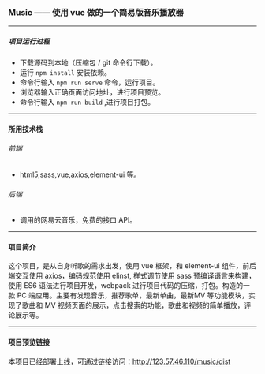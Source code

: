 ### Music —— 使用 vue 做的一个简易版音乐播放器
***
##### 项目运行过程
- 下载源码到本地（压缩包 / git 命令行下载）。
- 运行 ```npm install``` 安装依赖。
- 命令行输入 ```npm run serve``` 命令，运行项目。
- 浏览器输入正确页面访问地址，进行项目预览。
- 命令行输入 ```npm run build``` ,进行项目打包。
***
#### 所用技术栈
###### 前端
- html5,sass,vue,axios,element-ui 等。
###### 后端
- 调用的网易云音乐，免费的接口 API。
***
#### 项目简介
这个项目，是从自身听歌的需求出发，使用 vue 框架，和 element-ui 组件，前后端交互使用 axios，编码规范使用 elinst, 样式调节使用 sass 预编译语言来构建，使用 ES6 语法进行项目开发，webpack 进行项目代码的压缩，打包。构造的一款 PC 端应用。主要有发现音乐，推荐歌单，最新单曲，最新MV 等功能模块，实现了歌曲和 MV 视频页面的展示，点击搜索的功能，歌曲和视频的简单播放，评论展示等。
*** 
#### 项目预览链接
本项目已经部署上线，可通过链接访问：http://123.57.46.110/music/dist
